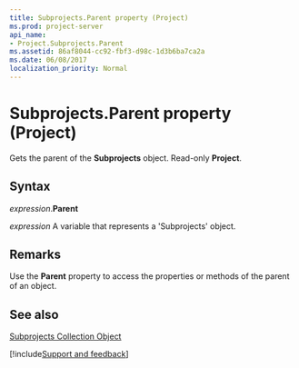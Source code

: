 ```yaml
---
title: Subprojects.Parent property (Project)
ms.prod: project-server
api_name:
- Project.Subprojects.Parent
ms.assetid: 86af8044-cc92-fbf3-d98c-1d3b6ba7ca2a
ms.date: 06/08/2017
localization_priority: Normal
---
```



# Subprojects.Parent property (Project)

Gets the parent of the  **Subprojects** object. Read-only **Project**.


## Syntax

_expression_.**Parent**

_expression_ A variable that represents a 'Subprojects' object.


## Remarks

Use the  **Parent** property to access the properties or methods of the parent of an object.


## See also


[Subprojects Collection Object](Project.subprojects(object).md)

[!include[Support and feedback](~/includes/feedback-boilerplate.md)]